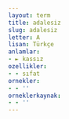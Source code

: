 ```yaml
---
layout: term
title: adalesiz
slug: adalesiz
letter: A
lisan: Türkçe
anlamlar:
- ► kassız
ozellikler:
- - sıfat
ornekler:
- - ''
orneklerkaynak:
- - ''
---
```

